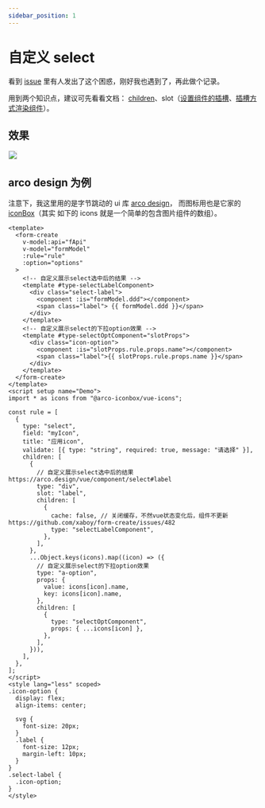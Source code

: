 ```yaml
---
sidebar_position: 1
---
```


# 自定义 select

看到 [issue](https://github.com/xaboy/form-create/issues/404) 里有人发出了这个困惑，刚好我也遇到了，再此做个记录。

用到两个知识点，建议可先看看文档： [children](https://www.form-create.com/v3/guide/rule#children)、slot（[设置组件的插槽](https://www.form-create.com/v3/examples/slot)、[插槽方式渲染组件](https://www.form-create.com/v3/examples/slot-component)）。

## 效果

<img src="https://img.dingshaohua.com/book-fe/202412171534442.gif" style="border: #eee solid 1px;"/>

## arco design 为例

注意下，我这里用的是字节跳动的 ui 库 [arco design](https://arco.design)， 而图标用也是它家的[iconBox](https://arco.design/iconbox)（其实 如下的 icons 就是一个简单的包含图片组件的数组）。

```vue
<template>
  <form-create
    v-model:api="fApi"
    v-model="formModel"
    :rule="rule"
    :option="options"
  >
    <!-- 自定义展示select选中后的结果 -->
    <template #type-selectLabelComponent>
      <div class="select-label">
        <component :is="formModel.ddd"></component>
        <span class="label"> {{ formModel.ddd }}</span>
      </div>
    </template>
    <!-- 自定义展示select的下拉option效果 -->
    <template #type-selectOptComponent="slotProps">
      <div class="icon-option">
        <component :is="slotProps.rule.props.name"></component>
        <span class="label">{{ slotProps.rule.props.name }}</span>
      </div>
    </template>
  </form-create>
</template>
<script setup name="Demo">
import * as icons from "@arco-iconbox/vue-icons";

const rule = [
  {
    type: "select",
    field: "myIcon",
    title: "应用icon",
    validate: [{ type: "string", required: true, message: "请选择" }],
    children: [
      {
        // 自定义展示select选中后的结果 https://arco.design/vue/component/select#label
        type: "div",
        slot: "label",
        children: [
          {
            cache: false, // 关闭缓存，不然vue状态变化后，组件不更新 https://github.com/xaboy/form-create/issues/482
            type: "selectLabelComponent",
          },
        ],
      },
      ...Object.keys(icons).map((icon) => ({
        // 自定义展示select的下拉option效果
        type: "a-option",
        props: {
          value: icons[icon].name,
          key: icons[icon].name,
        },
        children: [
          {
            type: "selectOptComponent",
            props: { ...icons[icon] },
          },
        ],
      })),
    ],
  },
];
</script>
<style lang="less" scoped>
.icon-option {
  display: flex;
  align-items: center;

  svg {
    font-size: 20px;
  }
  .label {
    font-size: 12px;
    margin-left: 10px;
  }
}
.select-label {
  .icon-option;
}
</style>
```
